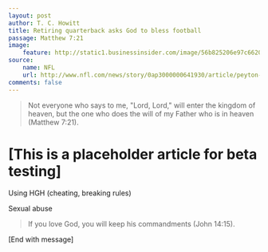 ```yaml
---
layout: post
author: T. C. Howitt
title: Retiring quarterback asks God to bless football
passage: Matthew 7:21
image:
    feature: http://static1.businessinsider.com/image/56b825206e97c662008b58c2-480/peyton-manning-sb-50.jpg
source:
    name: NFL
    url: http://www.nfl.com/news/story/0ap3000000641930/article/peyton-manning-announces-retirement-from-nfl
comments: false
---
```


> Not everyone who says to me, "Lord, Lord," will enter the kingdom of heaven, but the one who does the will of my Father who is in heaven (Matthew 7:21).

# [This is a placeholder article for beta testing]

Using HGH (cheating, breaking rules)

Sexual abuse

> If you love God, you will keep his commandments (John 14:15).

[End with message]

